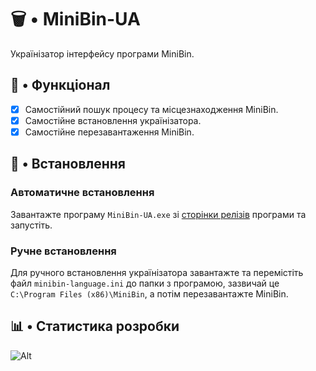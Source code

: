 # 🗑️ • MiniBin-UA

Українізатор інтерфейсу програми MiniBin.

## 🧬 • Функціонал

- [X] Самостійний пошук процесу та місцезнаходження MiniBin.
- [X] Самостійне встановлення українізатора.
- [X] Самостійне перезавантаження MiniBin.

## 💽 • Встановлення

### Автоматичне встановлення

Завантажте програму `MiniBin-UA.exe` зі [сторінки релізів](https://github.com/liubquanti/MiniBin-UA/releases) програми та запустіть.

### Ручне встановлення

Для ручного встановлення українізатора завантажте та перемістіть файл `minibin-language.ini` до папки з програмою, зазвичай це `C:\Program Files (x86)\MiniBin`, а потім перезавантажте MiniBin.

## 📊 • Статистика розробки

![Alt](https://repobeats.axiom.co/api/embed/94efbda2ac4fe98a1ddb19a049e6de8ffed39ac2.svg "Repobeats analytics image")
